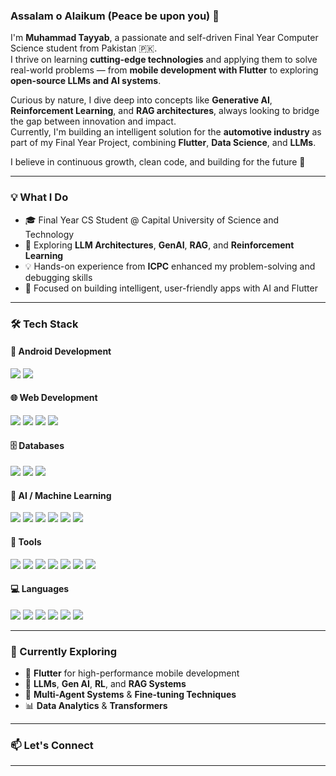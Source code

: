 ### Assalam o Alaikum (Peace be upon you) 🤝

I'm **Muhammad Tayyab**, a passionate and self-driven Final Year Computer Science student from Pakistan 🇵🇰.  
I thrive on learning **cutting-edge technologies** and applying them to solve real-world problems — from **mobile development with Flutter** to exploring **open-source LLMs and AI systems**.

Curious by nature, I dive deep into concepts like **Generative AI**, **Reinforcement Learning**, and **RAG architectures**, always looking to bridge the gap between innovation and impact.  
Currently, I'm building an intelligent solution for the **automotive industry** as part of my Final Year Project, combining **Flutter**, **Data Science**, and **LLMs**.

I believe in continuous growth, clean code, and building for the future 🚀

---

### 💡 What I Do
- 🎓 Final Year CS Student @ Capital University of Science and Technology  
- 🤖 Exploring **LLM Architectures**, **GenAI**, **RAG**, and **Reinforcement Learning**  
- 💡 Hands-on experience from **ICPC** enhanced my problem-solving and debugging skills  
- 📱 Focused on building intelligent, user-friendly apps with AI and Flutter  

---

### 🛠️ Tech Stack

#### 📱 Android Development  
<img src="https://img.shields.io/badge/Flutter-02569B?style=for-the-badge&logo=flutter&logoColor=white"/>
<img src="https://img.shields.io/badge/React_Native-20232A?style=for-the-badge&logo=react&logoColor=61DAFB"/>

#### 🌐 Web Development  
<img src="https://img.shields.io/badge/JavaScript-F7DF1E?style=for-the-badge&logo=javascript&logoColor=black"/>
<img src="https://img.shields.io/badge/React-20232A?style=for-the-badge&logo=react&logoColor=61DAFB"/>
<img src="https://img.shields.io/badge/PHP-777BB4?style=for-the-badge&logo=php&logoColor=white"/>
<img src="https://img.shields.io/badge/Laravel-F55247?style=for-the-badge&logo=laravel&logoColor=white"/>

#### 🗄️ Databases  
<img src="https://img.shields.io/badge/MySQL-4479A1?style=for-the-badge&logo=mysql&logoColor=white"/>
<img src="https://img.shields.io/badge/Firebase-FFCA28?style=for-the-badge&logo=firebase&logoColor=black"/>
<img src="https://img.shields.io/badge/Appwrite-F02E65?style=for-the-badge&logo=appwrite&logoColor=white"/>

#### 🤖 AI / Machine Learning  
<img src="https://img.shields.io/badge/Python-3776AB?style=for-the-badge&logo=python&logoColor=white"/>
<img src="https://img.shields.io/badge/Pandas-150458?style=for-the-badge&logo=pandas&logoColor=white"/>
<img src="https://img.shields.io/badge/Numpy-013243?style=for-the-badge&logo=numpy&logoColor=white"/>
<img src="https://img.shields.io/badge/Scikit--Learn-F7931E?style=for-the-badge&logo=scikitlearn&logoColor=white"/>
<img src="https://img.shields.io/badge/TensorFlow-FF6F00?style=for-the-badge&logo=tensorflow&logoColor=white"/>
<img src="https://img.shields.io/badge/NLTK-4B8BBE?style=for-the-badge"/>

#### 🧰 Tools  
<img src="https://img.shields.io/badge/VS_Code-007ACC?style=for-the-badge&logo=visual-studio-code&logoColor=white"/>
<img src="https://img.shields.io/badge/Android_Studio-3DDC84?style=for-the-badge&logo=android-studio&logoColor=white"/>
<img src="https://img.shields.io/badge/VirtualBox-183A61?style=for-the-badge&logo=virtualbox&logoColor=white"/>
<img src="https://img.shields.io/badge/Google_Colab-F9AB00?style=for-the-badge&logo=googlecolab&logoColor=white"/>
<img src="https://img.shields.io/badge/GitHub-181717?style=for-the-badge&logo=github&logoColor=white"/>
<img src="https://img.shields.io/badge/Figma-F24E1E?style=for-the-badge&logo=figma&logoColor=white"/>
<img src="https://img.shields.io/badge/XAMPP-FB7A24?style=for-the-badge&logo=xampp&logoColor=white"/>

#### 💻 Languages  
<img src="https://img.shields.io/badge/JavaScript-F7DF1E?style=for-the-badge&logo=javascript&logoColor=black"/>
<img src="https://img.shields.io/badge/Python-3776AB?style=for-the-badge&logo=python&logoColor=white"/>
<img src="https://img.shields.io/badge/PHP-777BB4?style=for-the-badge&logo=php&logoColor=white"/>
<img src="https://img.shields.io/badge/C/C++-00599C?style=for-the-badge&logo=c%2B%2B&logoColor=white"/>
<img src="https://img.shields.io/badge/Java-ED8B00?style=for-the-badge&logo=java&logoColor=white"/>
<img src="https://img.shields.io/badge/Assembly-6E4C13?style=for-the-badge"/>

---

### 🚀 Currently Exploring
- 🧩 **Flutter** for high-performance mobile development  
- 🤖 **LLMs**, **Gen AI**, **RL**, and **RAG Systems**  
- 🧠 **Multi-Agent Systems** & **Fine-tuning Techniques**  
- 📊 **Data Analytics** & **Transformers**

---

### 📫 Let's Connect

---
